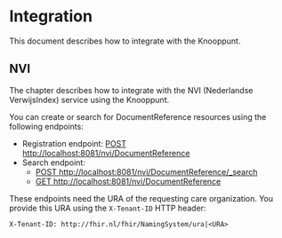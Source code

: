 # Integration
This document describes how to integrate with the Knooppunt.

## NVI
The chapter describes how to integrate with the NVI (Nederlandse VerwijsIndex) service using the Knooppunt.

You can create or search for DocumentReference resources using the following endpoints:
- Registration endpoint: [POST http://localhost:8081/nvi/DocumentReference](http://localhost:8081/nvi/DocumentReference)
- Search endpoint:
  - [POST http://localhost:8081/nvi/DocumentReference/_search](http://localhost:8081/nvi/DocumentReference/_search)
  - [GET http://localhost:8081/nvi/DocumentReference](http://localhost:8081/nvi/DocumentReference)

These endpoints need the URA of the requesting care organization. You provide this URA using the `X-Tenant-ID` HTTP header:

```http
X-Tenant-ID: http://fhir.nl/fhir/NamingSystem/ura|<URA>
```